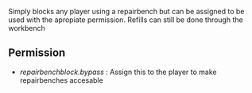 Simply blocks any player using a repairbench but can be assigned to be used with the apropiate permission.
Refills can still be done through the workbench

## Permission
* *repairbenchblock.bypass* : Assign this to the player to make repairbenches accesable
